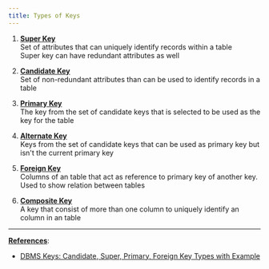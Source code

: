 ```yaml
---
title: Types of Keys
---
```


1. **<u>Super Key</u>**  
   Set of attributes that can uniquely identify records within a table  
   Super key can have redundant attributes as well

2. **<u>Candidate Key</u>**  
   Set of non-redundant attributes than can be used to identify records in a table

3. **<u>Primary Key</u>**  
   The key from the set of candidate keys that is selected to be used as the key for the table

4. **<u>Alternate Key</u>**  
   Keys from the set of candidate keys that can be used as primary key but isn't the current primary key

5. **<u>Foreign Key</u>**  
   Columns of an table that act as reference to primary key of another key. Used to show relation between tables

6. **<u>Composite Key</u>**  
   A key that consist of more than one column to uniquely identify an column in an table

---

**<u>References</u>**:

* [DBMS Keys: Candidate, Super, Primary, Foreign Key Types with Example](https://www.guru99.com/dbms-keys.html)